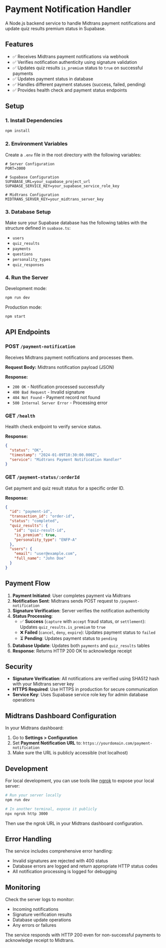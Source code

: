 # Payment Notification Handler

A Node.js backend service to handle Midtrans payment notifications and update quiz results premium status in Supabase.

## Features

- ✅ Receives Midtrans payment notifications via webhook
- ✅ Verifies notification authenticity using signature validation
- ✅ Updates quiz results `is_premium` status to `true` on successful payments
- ✅ Updates payment status in database
- ✅ Handles different payment statuses (success, failed, pending)
- ✅ Provides health check and payment status endpoints

## Setup

### 1. Install Dependencies

```bash
npm install
```

### 2. Environment Variables

Create a `.env` file in the root directory with the following variables:

```env
# Server Configuration
PORT=3000

# Supabase Configuration
SUPABASE_URL=your_supabase_project_url
SUPABASE_SERVICE_KEY=your_supabase_service_role_key

# Midtrans Configuration
MIDTRANS_SERVER_KEY=your_midtrans_server_key
```

### 3. Database Setup

Make sure your Supabase database has the following tables with the structure defined in `suabase.ts`:
- `users`
- `quiz_results` 
- `payments`
- `questions`
- `personality_types`
- `quiz_responses`

### 4. Run the Server

Development mode:
```bash
npm run dev
```

Production mode:
```bash
npm start
```

## API Endpoints

### POST `/payment-notification`
Receives Midtrans payment notifications and processes them.

**Request Body:** Midtrans notification payload (JSON)

**Response:** 
- `200 OK` - Notification processed successfully
- `400 Bad Request` - Invalid signature
- `404 Not Found` - Payment record not found
- `500 Internal Server Error` - Processing error

### GET `/health`
Health check endpoint to verify service status.

**Response:**
```json
{
  "status": "OK",
  "timestamp": "2024-01-09T10:30:00.000Z",
  "service": "Midtrans Payment Notification Handler"
}
```

### GET `/payment-status/:orderId`
Get payment and quiz result status for a specific order ID.

**Response:**
```json
{
  "id": "payment-id",
  "transaction_id": "order-id",
  "status": "completed",
  "quiz_results": {
    "id": "quiz-result-id",
    "is_premium": true,
    "personality_type": "ENFP-A"
  },
  "users": {
    "email": "user@example.com",
    "full_name": "John Doe"
  }
}
```

## Payment Flow

1. **Payment Initiated**: User completes payment via Midtrans
2. **Notification Sent**: Midtrans sends POST request to `/payment-notification`
3. **Signature Verification**: Server verifies the notification authenticity
4. **Status Processing**: 
   - ✅ **Success** (`capture` with `accept` fraud status, or `settlement`): Updates `quiz_results.is_premium` to `true`
   - ❌ **Failed** (`cancel`, `deny`, `expire`): Updates payment status to `failed`
   - ⏳ **Pending**: Updates payment status to `pending`
5. **Database Update**: Updates both `payments` and `quiz_results` tables
6. **Response**: Returns HTTP 200 OK to acknowledge receipt

## Security

- **Signature Verification**: All notifications are verified using SHA512 hash with your Midtrans server key
- **HTTPS Required**: Use HTTPS in production for secure communication
- **Service Key**: Uses Supabase service role key for admin database operations

## Midtrans Dashboard Configuration

In your Midtrans dashboard:
1. Go to **Settings > Configuration**
2. Set **Payment Notification URL** to: `https://yourdomain.com/payment-notification`
3. Make sure the URL is publicly accessible (not localhost)

## Development

For local development, you can use tools like [ngrok](https://ngrok.com/) to expose your local server:

```bash
# Run your server locally
npm run dev

# In another terminal, expose it publicly
npx ngrok http 3000
```

Then use the ngrok URL in your Midtrans dashboard configuration.

## Error Handling

The service includes comprehensive error handling:
- Invalid signatures are rejected with 400 status
- Database errors are logged and return appropriate HTTP status codes
- All notification processing is logged for debugging

## Monitoring

Check the server logs to monitor:
- Incoming notifications
- Signature verification results
- Database update operations
- Any errors or failures

The service responds with HTTP 200 even for non-successful payments to acknowledge receipt to Midtrans. 
